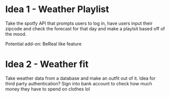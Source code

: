 # Idea 1 - Weather Playlist

Take the spotfy API that prompts users to log in, have users input their zipcode and check the forecast for that day and make a playlsit based off of the mood.

Potential add-on: BeReal like feature

# Idea 2 - Weather fit

Take weather data from a database and make an outfit out of it. Idea for third party authentication? Sign into bank account to check how much money they have to spend on clothes lol

